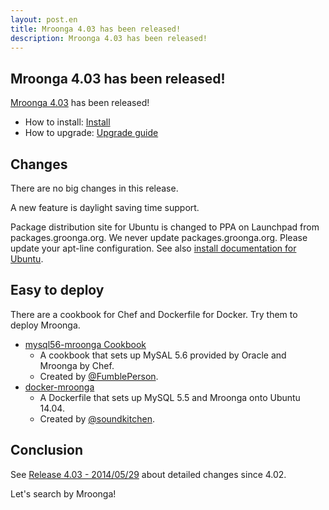 ```yaml
---
layout: post.en
title: Mroonga 4.03 has been released!
description: Mroonga 4.03 has been released!
---
```


## Mroonga 4.03 has been released!

[Mroonga 4.03](/docs/news.html#release-4-03) has been released!

* How to install: [Install](/docs/install.html)
* How to upgrade: [Upgrade guide](/docs/install.html#upgrade-guide)

## Changes

There are no big changes in this release.

A new feature is daylight saving time support.

Package distribution site for Ubuntu is changed to PPA on Launchpad
from packages.groonga.org. We never update
packages.groonga.org. Please update your apt-line configuration. See
also [install documentation for Ubuntu](/docs/install.html#ubuntu).

## Easy to deploy

There are a cookbook for Chef and Dockerfile for Docker. Try them to
deploy Mroonga.

  * [mysql56-mroonga Cookbook](https://github.com/marcy-cookbooks/mysql56-mroonga)
    * A cookbook that sets up MySAL 5.6 provided by Oracle and Mroonga by Chef.
    * Created by [@FumblePerson](https://twitter.com/FumblePerson).
  * [docker-mroonga](https://github.com/soundkitchen/docker-mroonga)
    * A Dockerfile that sets up MySQL 5.5 and Mroonga onto Ubuntu 14.04.
    * Created by [@soundkitchen](https://twitter.com/soundkitchen).

## Conclusion

See [Release 4.03 - 2014/05/29](/docs/news.html#release-4-03) about
detailed changes since 4.02.

Let's search by Mroonga!
